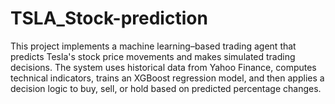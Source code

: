 # TSLA_Stock-prediction
This project implements a machine learning–based trading agent that predicts Tesla's stock price movements and makes simulated trading decisions. The system uses historical data from Yahoo Finance, computes technical indicators, trains an XGBoost regression model, and then applies a decision logic to buy, sell, or hold based on predicted percentage changes.
